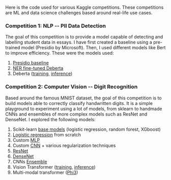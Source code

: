 Here is the code used for various Kaggle competitions. These competitions are ML and data science challenges based around real-life use cases.

### Competition 1: NLP -- PII Data Detection

The goal of this competition is to provide a model capable of detecting and labelling student data in essays. I have first created a baseline using a pre-trained model (Presidio by Microsoft). Then, I used different models like Bert to improve efficiency. These were the models used:

1. [Presidio baseline](https://github.com/GaetanHHHHHH/kaggle-competitions/blob/main/pii_data_detection/1-pii-data-detection-exploration-baseline.ipynb)
2. [NER fine-tuned Deberta](https://github.com/GaetanHHHHHH/kaggle-competitions/blob/main/pii_data_detection/2-pii-data-detection-second-model.ipynb) 
3. Deberta ([training](https://github.com/GaetanHHHHHH/kaggle-competitions/blob/main/pii_data_detection/3-deberta-fine-tuned-training.ipynb), [inference](https://github.com/GaetanHHHHHH/kaggle-competitions/blob/main/pii_data_detection/3-deberta-fine-tuned-inference.ipynb))

### Competition 2: Computer Vision -- Digit Recognition

Based around the famous MNIST dataset, the goal of this competition is to build models able to correctly classify handwritten digits. It is a simple playground to experiment using a lot of models, from sklearn to handmade CNNs and ensembles of more complex models such as ResNet and DenseNet. I explored the following models:

1.  Scikit-learn [base models](https://github.com/GaetanHHHHHH/kaggle-competitions/blob/main/digit_recognition/01_baseline_models.ipynb) (logistic regression, random forest, XGboost)
2. [Logistic regression](https://github.com/GaetanHHHHHH/kaggle-competitions/blob/main/digit_recognition/02_logit_from_scratch.ipynb) from scratch
3. Custom [MLP](https://github.com/GaetanHHHHHH/kaggle-competitions/blob/main/digit_recognition/03_mlp_with_pytorch_opti.ipynb)
4. Custom [CNN](https://github.com/GaetanHHHHHH/kaggle-competitions/blob/main/digit_recognition/04_cnn_pytorch_opti.ipynb) + various regularization techniques
5. [ResNet](https://github.com/GaetanHHHHHH/kaggle-competitions/blob/main/digit_recognition/05_resnet.ipynb)
6. [DenseNet](https://github.com/GaetanHHHHHH/kaggle-competitions/blob/main/digit_recognition/07_densenet.ipynb)
7. CNNs [Ensemble](https://github.com/GaetanHHHHHH/kaggle-competitions/blob/main/digit_recognition/06_classifiers%2C%20ensemble.ipynb)
8. Vision Transformer ([training](https://github.com/GaetanHHHHHH/kaggle-competitions/blob/main/digit_recognition/08A_vision_transformer_train.ipynb), [inference](https://github.com/GaetanHHHHHH/kaggle-competitions/blob/main/digit_recognition/08B_vision_transformer_infere.ipynb))
9. Multi-modal transformer ([Phi3](https://github.com/GaetanHHHHHH/kaggle-competitions/blob/main/digit_recognition/09_phi3.ipynb))
